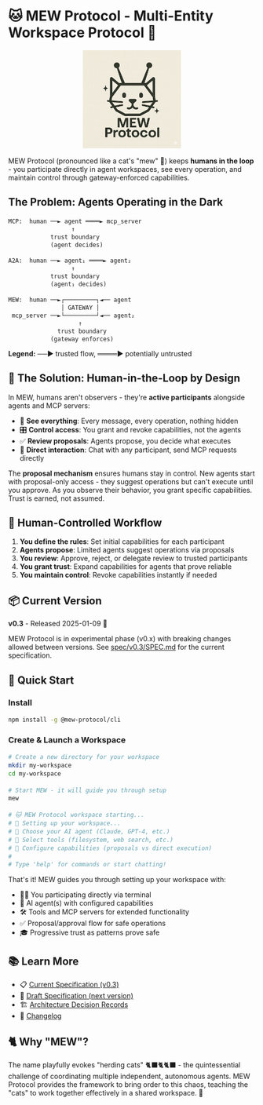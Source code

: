 # 🐱 MEW Protocol - Multi-Entity Workspace Protocol 🚀

<div align="center">
  <img src="docs/mew-protocol-logo.png" alt="MEW Protocol Logo" width="200"/>
</div>

MEW Protocol (pronounced like a cat's "mew" 🐾) keeps **humans in the loop** - you participate directly in agent workspaces, see every operation, and maintain control through gateway-enforced capabilities.

## The Problem: Agents Operating in the Dark

```
MCP:  human ──► agent ════► mcp_server
                  ↑
            trust boundary
            (agent decides)

A2A:  human ──► agent₁ ════► agent₂
                  ↑
            trust boundary
            (agent₁ decides)

MEW:  human ──►┌─────────┐◄── agent
               │ GATEWAY │
 mcp_server ──►└─────────┘◄── agent₂
                    ↑
              trust boundary
            (gateway enforces)
```

**Legend:** ──► trusted flow, ════► potentially untrusted

## 🌟 The Solution: Human-in-the-Loop by Design

In MEW, humans aren't observers - they're **active participants** alongside agents and MCP servers:
- 👀 **See everything**: Every message, every operation, nothing hidden
- 🎛️ **Control access**: You grant and revoke capabilities, not the agents
- ✅ **Review proposals**: Agents propose, you decide what executes
- 💬 **Direct interaction**: Chat with any participant, send MCP requests directly

The **proposal mechanism** ensures humans stay in control. New agents start with proposal-only access - they suggest operations but can't execute until you approve. As you observe their behavior, you grant specific capabilities. Trust is earned, not assumed.

## 🎯 Human-Controlled Workflow

1. **You define the rules**: Set initial capabilities for each participant
2. **Agents propose**: Limited agents suggest operations via proposals
3. **You review**: Approve, reject, or delegate review to trusted participants
4. **You grant trust**: Expand capabilities for agents that prove reliable
5. **You maintain control**: Revoke capabilities instantly if needed

## 📦 Current Version

**v0.3** - Released 2025-01-09 🎉

MEW Protocol is in experimental phase (v0.x) with breaking changes allowed between versions. See [spec/v0.3/SPEC.md](/spec/v0.3/SPEC.md) for the current specification.

## 🚀 Quick Start

### Install

```bash
npm install -g @mew-protocol/cli
```

### Create & Launch a Workspace

```bash
# Create a new directory for your workspace
mkdir my-workspace
cd my-workspace

# Start MEW - it will guide you through setup
mew

# 🐱 MEW Protocol workspace starting...
# 🎯 Setting up your workspace...
# 🤖 Choose your AI agent (Claude, GPT-4, etc.)
# 📁 Select tools (filesystem, web search, etc.)
# 🔐 Configure capabilities (proposals vs direct execution)
#
# Type 'help' for commands or start chatting!
```

That's it! MEW guides you through setting up your workspace with:
- 🧑‍💻 You participating directly via terminal
- 🤖 AI agent(s) with configured capabilities
- 🛠️ Tools and MCP servers for extended functionality
- ✅ Proposal/approval flow for safe operations
- 🎓 Progressive trust as patterns prove safe

## 📚 Learn More

- 📋 [Current Specification (v0.3)](/spec/v0.3/SPEC.md)
- 📝 [Draft Specification (next version)](/spec/draft/SPEC.md)
- 🏗️ [Architecture Decision Records](/spec/v0.3/decisions/)
- 📜 [Changelog](/CHANGELOG.md)

## 🐈 Why "MEW"?

The name playfully evokes "herding cats" 🐈‍⬛🐈🐈‍⬛ - the quintessential challenge of coordinating multiple independent, autonomous agents. MEW Protocol provides the framework to bring order to this chaos, teaching the "cats" to work together effectively in a shared workspace. 🌠
